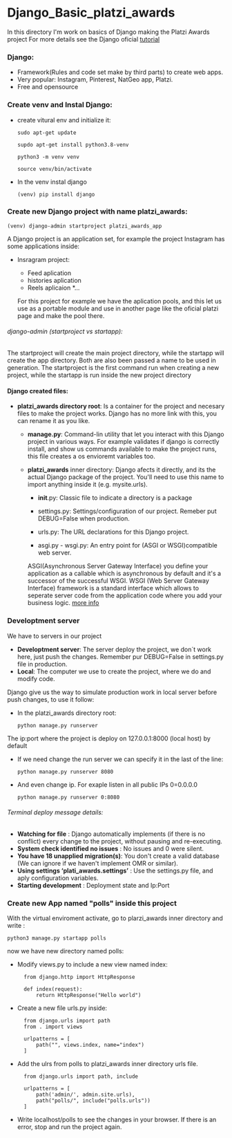 # Django_Basic_platzi_awards

In this directory I'm work on basics of Django making the Platzi Awards project
For more details see the Django oficial [tutorial](https://docs.djangoproject.com/en/4.0/intro/tutorial01/)

### Django:
* Framework(Rules and code set make by third parts) to create web apps.
* Very popular: Instagram, Pinterest, NatGeo app, Platzi.
* Free and opensource

### Create venv and Instal Django:
* create vitural env and initialize it:

      sudo apt-get update

      supdo apt-get install python3.8-venv

      python3 -m venv venv

      source venv/bin/activate

* In the venv instal django

      (venv) pip install django

### Create new Django project with name platzi_awards:
    (venv) django-admin startproject platzi_awards_app

A Django project is an application set, for example the project Instagram has some applications inside:
	
* Insragram project:
	* Feed aplication
	* histories aplication
	* Reels aplicaion
	*...

	For this project for example we have the aplication pools, and this let us use as a portable module and use in another page like the oficial platzi page and make the pool there.

###### django-admin (startproject vs startapp):
  The startproject will create the main project directory, while the startapp will create the app directory. Both are also been passed a name to be used in generation. The startproject is the first command run when creating a new project, while the startapp is run inside the new project directory

#### Django created files:
* **platzi_awards directory root**: Is a container for the project and necesary files to make the project works. Django has no more link with this, you can rename it as you like.

  * **manage.py**: Command-lin utility that let you interact with this Django project in various ways. For example validates if django is correctly install, and show us commands available to make the project runs, this file creates a os envioremt variables too.

  * **platzi_awards** inner directory: Django afects it directly, and its the actual Django package of the project. You'll need to use this name to import anything inside it (e.g. mysite.urls).

    * __init__.py: Classic file to indicate a directory is a package

    * settings.py: Settings/configuration of our project. Remeber put DEBUG=False when production.

    * urls.py: The URL declarations for this Django project.

    * asgi.py - wsgi.py: An entry point for (ASGI or WSGI)compatible web server.

	ASGI(Asynchronous Server Gateway Interface) you define your application as a callable which is asynchronous by default and it's a successor of the successful WSGI. WSGI (Web Server Gateway Interface) framework is a standard interface which allows to seperate server code from the application code where you add your business logic. [more info](https://medium.com/analytics-vidhya/difference-between-wsgi-and-asgi-807158ed1d4c)

### Developtment server
We have to servers in our project
* **Developtment server**: The server deploy the project, we don´t work here, just push the changes. Remember pur DEBUG=False in settings.py file in production.
* **Local**: The computer we use to create the project, where we do and modify code.

Django give us the way to simulate production work in local server before push changes, to use it follow:
* In the platzi_awards directory root:

      python manage.py runserver

The ip:port where the project is deploy on 127.0.0.1:8000 (local host) by default

  * If we need change the run server we can specify it in the last of the line:

	    python manage.py runserver 8080

  * And even change ip. For exaple listen in all public IPs 0=0.0.0.0

	    python manage.py runserver 0:8080

###### Terminal deploy message details:

* **Watching for file** : Django automatically implements (if there is no conflict) every change to the project, without pausing and re-executing.
* **System check identified no issues** : No issues and 0 were silent.
* **You have 18 unapplied migration(s)**: You don't create a valid database (We can ignore if we haven't implement OMR or similar).
* **Using settings ‘plati_awards.settings’** : Use the settings.py file, and aply configuration variables.
* **Starting development** : Deployment state and Ip:Port

### Create new App named "polls" inside this project
With the virtual enviroment activate, go to plarzi_awards inner directory and write :

	python3 manage.py startapp polls

now we have new directory named polls:
* Modify views.py to include a new view named index:

		from django.http import HttpResponse

		def index(request):
			return HttpResponse("Hello world")

* Create a new file urls.py inside:

		from django.urls import path
		from . import views

		urlpatterns = [
			path("", views.index, name="index")
		]

* Add the ulrs from polls to platzi_awards inner directory urls file.

		from django.urls import path, include

		urlpatterns = [
			path('admin/', admin.site.urls),
			path("polls/", include("polls.urls"))
		]

* Write localhost/polls to see the changes in your browser. If there is an error, stop and run the project again.
